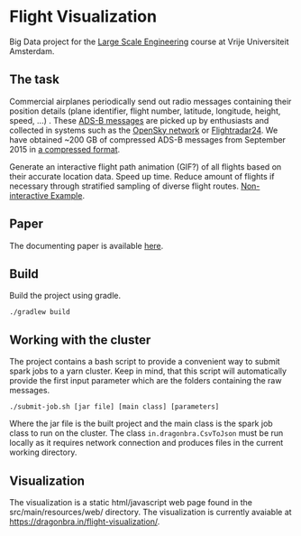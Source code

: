 # Flight Visualization

Big Data project for the [Large Scale Engineering](https://event.cwi.nl/lsde/2017/index.shtml) course at Vrije Universiteit Amsterdam.

## The task

Commercial airplanes periodically send out radio messages containing their position details (plane identifier, flight number, latitude, longitude, height, speed, ...) . These [ADS-B messages](https://en.wikipedia.org/wiki/Automatic_dependent_surveillance_%E2%80%93_broadcast) are picked up by enthusiasts and collected in systems such as the [OpenSky network](https://opensky-network.org/) or [Flightradar24](http://www.flightradar24.com/). We have obtained ~200 GB of compressed ADS-B messages from September 2015 in [a compressed format](https://github.com/openskynetwork/osky-sample).

Generate an interactive flight path animation (GIF?) of all flights based on their accurate location data. Speed up time. Reduce amount of flights if necessary through stratified sampling of diverse flight routes. [Non-interactive Example](https://www.youtube.com/watch?v=Q6XpgV0DZd4).

## Paper

The documenting paper is available [here](https://event.cwi.nl/lsde/2017/results/group06.pdf).

## Build

Build the project using gradle.

```./gradlew build```

## Working with the cluster

The project contains a bash script to provide a convenient way to submit spark jobs to a yarn cluster. Keep in mind, that this script will automatically provide the first input parameter which are the folders containing the raw messages.

```./submit-job.sh [jar file] [main class] [parameters]```

Where the jar file is the built project and the main class is the spark job class to run on the cluster. The class ```in.dragonbra.CsvToJson``` must be run locally as it requires network connection and produces files in the current working directory.

## Visualization

The visualization is a static html/javascript web page found in the src/main/resources/web/ directory. The visualization is currently avaiable at https://dragonbra.in/flight-visualization/.
